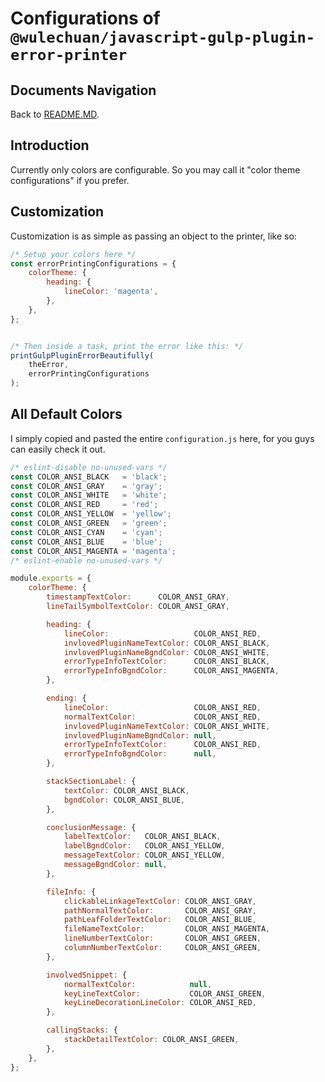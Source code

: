 # Configurations of `@wulechuan/javascript-gulp-plugin-error-printer`


## Documents Navigation

Back to [README.MD](../README.MD).



## Introduction

Currently only colors are configurable. So you may call it "color theme configurations" if you prefer.


## Customization

Customization is as simple as passing an object to the printer,
like so:

```javascript
/* Setup your colors here */
const errorPrintingConfigurations = {
    colorTheme: {
        heading: {
            lineColor: 'magenta',
        },
    },
};


/* Then inside a task, print the error like this: */
printGulpPluginErrorBeautifully(
    theError,
    errorPrintingConfigurations
);
```


## All Default Colors

I simply copied and pasted the entire `configuration.js` here,
for you guys can easily check it out.

```javascript
/* eslint-disable no-unused-vars */
const COLOR_ANSI_BLACK   = 'black';
const COLOR_ANSI_GRAY    = 'gray';
const COLOR_ANSI_WHITE   = 'white';
const COLOR_ANSI_RED     = 'red';
const COLOR_ANSI_YELLOW  = 'yellow';
const COLOR_ANSI_GREEN   = 'green';
const COLOR_ANSI_CYAN    = 'cyan';
const COLOR_ANSI_BLUE    = 'blue';
const COLOR_ANSI_MAGENTA = 'magenta';
/* eslint-enable no-unused-vars */

module.exports = {
    colorTheme: {
        timestampTextColor:      COLOR_ANSI_GRAY,
        lineTailSymbolTextColor: COLOR_ANSI_GRAY,

        heading: {
            lineColor:                   COLOR_ANSI_RED,
            invlovedPluginNameTextColor: COLOR_ANSI_BLACK,
            invlovedPluginNameBgndColor: COLOR_ANSI_WHITE,
            errorTypeInfoTextColor:      COLOR_ANSI_BLACK,
            errorTypeInfoBgndColor:      COLOR_ANSI_MAGENTA,
        },

        ending: {
            lineColor:                   COLOR_ANSI_RED,
            normalTextColor:             COLOR_ANSI_RED,
            invlovedPluginNameTextColor: COLOR_ANSI_WHITE,
            invlovedPluginNameBgndColor: null,
            errorTypeInfoTextColor:      COLOR_ANSI_RED,
            errorTypeInfoBgndColor:      null,
        },

        stackSectionLabel: {
            textColor: COLOR_ANSI_BLACK,
            bgndColor: COLOR_ANSI_BLUE,
        },

        conclusionMessage: {
            labelTextColor:   COLOR_ANSI_BLACK,
            labelBgndColor:   COLOR_ANSI_YELLOW,
            messageTextColor: COLOR_ANSI_YELLOW,
            messageBgndColor: null,
        },

        fileInfo: {
            clickableLinkageTextColor: COLOR_ANSI_GRAY,
            pathNormalTextColor:       COLOR_ANSI_GRAY,
            pathLeafFolderTextColor:   COLOR_ANSI_BLUE,
            fileNameTextColor:         COLOR_ANSI_MAGENTA,
            lineNumberTextColor:       COLOR_ANSI_GREEN,
            columnNumberTextColor:     COLOR_ANSI_GREEN,
        },

        involvedSnippet: {
            normalTextColor:            null,
            keyLineTextColor:           COLOR_ANSI_GREEN,
            keyLineDecorationLineColor: COLOR_ANSI_RED,
        },

        callingStacks: {
            stackDetailTextColor: COLOR_ANSI_GREEN,
        },
    },
};
```

